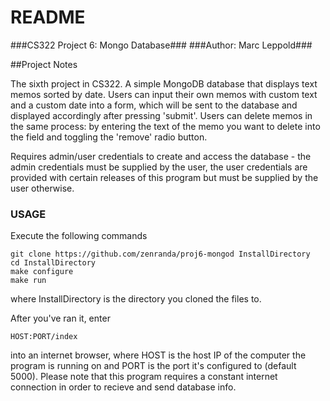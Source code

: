 # README #

###CS322 Project 6: Mongo Database###
###Author: Marc Leppold###

##Project Notes

The sixth project in CS322. A simple MongoDB database that displays text memos sorted by date. Users can input their own memos with custom text and a custom date into a form, which will be sent to the database and displayed accordingly after pressing 'submit'. Users can delete memos in the same process: by entering the text of the memo you want to delete into the field and toggling the 'remove' radio button.

Requires admin/user credentials to create and access the database - the admin credentials must be supplied by the user, the user credentials are provided with certain releases of this program but must be supplied by the user otherwise.

### USAGE ###

Execute the following commands
```
git clone https://github.com/zenranda/proj6-mongod InstallDirectory
cd InstallDirectory
make configure
make run
```
where InstallDirectory is the directory you cloned the files to.

After you've ran it, enter
```
HOST:PORT/index
```
into an internet browser, where HOST is the host IP of the computer the program is running on and PORT is the port it's configured to (default 5000).
Please note that this program requires a constant internet connection in order to recieve and send database info.

